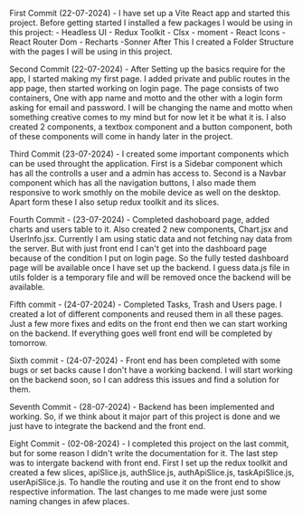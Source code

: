First Commit (22-07-2024) -
I have set up a Vite React app and started this project. Before getting started I installed a few packages I would be using in this project: - Headless UI - Redux Toolkit - Clsx - moment - React Icons - React Router Dom - Recharts
-Sonner
After This I created a Folder Structure with the pages I will be using in this project.

Second Commit (22-07-2024) -
After Setting up the basics require for the app, I started making my first page. I added private and public routes in the app page, then started working on login page. The page consists of two containers, One with app name and motto and the other with a login form asking for email and password. I will be changing the name and motto when something creative comes to my mind but for now let it be what it is. I also created 2 components, a textbox component and a button component, both of these components will come in handy later in the project.

Third Commit (23-07-2024) -
I created some important components which can be used throught the application. First is a Sidebar component which has all the controlls a user and a admin has access to. Second is a Navbar component which has all the navigation buttons, I also made them responsive to work smothly on the mobile device as well on the desktop. Apart form these I also setup redux toolkit and its slices.

Fourth Commit - (23-07-2024) -
Completed dashoboard page, added charts and users table to it. Also created 2 new components, Chart.jsx and UserInfo.jsx. Currently I am using static data and not fetching nay data from the server. But with just front end I can't get into the dashboard page because of the condition I put on login page. So the fully tested dashboard page will be available once I have set up the backend. I guess data.js file in utils folder is a temporary file and will be removed once the backend will be available.

Fifth commit - (24-07-2024) -
Completed Tasks, Trash and Users page. I created a lot of different components and reused them in all these pages. Just a few more fixes and edits on the front end then we can start working on the backend. If everything goes well front end will be completed by tomorrow.

Sixth commit - (24-07-2024) -
Front end has been completed with some bugs or set backs cause I don't have a working backend. I will start working on the backend soon, so I can address this issues and find a solution for them. 

Seventh Commit - (28-07-2024) -
Backend has been implemented and working. So, if we think about it major part of this project is done and we just have to integrate the backend and the front end.

Eight Commit - (02-08-2024) - 
I completed this project on the last commit, but for some reason I didn't write the documentation for it. The last step was to intergate backend with front end. First I set up the redux toolkit and created a few slices, apiSlice.js, authSlice.js, authApiSlice.js, taskApiSlice.js, userApiSlice.js. To handle the routing and use it on the front end to show respective information. The last changes to me made were just some naming changes in afew places.
